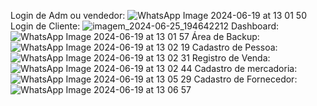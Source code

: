 Login de Adm ou vendedor:
![WhatsApp Image 2024-06-19 at 13 01 50](https://github.com/ramosnvy/TrabalhoBancoDeDados/assets/79786430/03d62c09-6291-46ba-845d-df9ae7459ba5)
Login de Cliente:
![imagem_2024-06-25_194642212](https://github.com/ramosnvy/TrabalhoBancoDeDados/assets/79786430/0defe5a8-691e-40cc-ab45-93691166ceef)
Dashboard:
![WhatsApp Image 2024-06-19 at 13 01 57](https://github.com/ramosnvy/TrabalhoBancoDeDados/assets/79786430/3237ae60-b022-4681-a924-90db5cf8cc90)
Área de Backup:
![WhatsApp Image 2024-06-19 at 13 02 19](https://github.com/ramosnvy/TrabalhoBancoDeDados/assets/79786430/3dc75565-8635-49ac-859e-e53ecb640be6)
Cadastro de Pessoa:
![WhatsApp Image 2024-06-19 at 13 02 31](https://github.com/ramosnvy/TrabalhoBancoDeDados/assets/79786430/7455dd2e-26c2-41fc-bf21-8d80a76baf36)
Registro de Venda:
![WhatsApp Image 2024-06-19 at 13 02 44](https://github.com/ramosnvy/TrabalhoBancoDeDados/assets/79786430/832ba08c-1bbf-448d-a161-6b2bb68b9349)
Cadastro de mercadoria:
![WhatsApp Image 2024-06-19 at 13 05 29](https://github.com/ramosnvy/TrabalhoBancoDeDados/assets/79786430/20a1d5a6-727b-4570-bc52-23ef36296fed)
Cadastro de Fornecedor:
![WhatsApp Image 2024-06-19 at 13 06 57](https://github.com/ramosnvy/TrabalhoBancoDeDados/assets/79786430/d0dfc453-6712-45dd-bb5d-6dcdfe7050d0)
